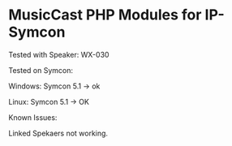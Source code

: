 MusicCast PHP Modules for IP-Symcon
================
Tested with Speaker: WX-030

Tested on Symcon:

Windows: Symcon 5.1 -> ok

Linux: Symcon 5.1 -> OK

Known Issues:

Linked Spekaers not working.

